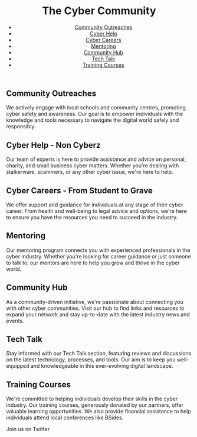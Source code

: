 <!DOCTYPE html>
<html lang="en">
<head>
    <meta charset="UTF-8">
    <meta name="viewport" content="width=device-width, initial-scale=1.0">
    <title>The Cyber Community - Building a Safer Digital World</title>
    <link rel="stylesheet" href="styles.css">
</head>
<body>
    <header>
        <h1>The Cyber Community</h1>
        <nav>
            <ul>
                <li><a href="#outreaches">Community Outreaches</a></li>
                <li><a href="#cyber-help">Cyber Help</a></li>
                <li><a href="#careers">Cyber Careers</a></li>
                <li><a href="#mentoring">Mentoring</a></li>
                <li><a href="#community-hub">Community Hub</a></li>
                <li><a href="#tech-talk">Tech Talk</a></li>
                <li><a href="#training-courses">Training Courses</a></li>
            </ul>
        </nav>
    </header>
    <main>
        <section id="outreaches">
            <h2>Community Outreaches</h2>
            <p>We actively engage with local schools and community centres, promoting cyber safety and awareness. Our goal is to empower individuals with the knowledge and tools necessary to navigate the digital world safely and responsibly.</p>
        </section>
        <section id="cyber-help">
            <h2>Cyber Help - Non Cyberz</h2>
            <p>Our team of experts is here to provide assistance and advice on personal, charity, and small business cyber matters. Whether you're dealing with stalkerware, scammers, or any other cyber issue, we're here to help.</p>
        </section>
        <section id="careers">
            <h2>Cyber Careers - From Student to Grave</h2>
            <p>We offer support and guidance for individuals at any stage of their cyber career. From health and well-being to legal advice and options, we're here to ensure you have the resources you need to succeed in the industry.</p>
        </section>
        <section id="mentoring">
            <h2>Mentoring</h2>
            <p>Our mentoring program connects you with experienced professionals in the cyber industry. Whether you're looking for career guidance or just someone to talk to, our mentors are here to help you grow and thrive in the cyber world.</p>
        </section>
        <section id="community-hub">
            <h2>Community Hub</h2>
            <p>As a community-driven initiative, we're passionate about connecting you with other cyber communities. Visit our hub to find links and resources to expand your network and stay up-to-date with the latest industry news and events.</p>
        </section>
        <section id="tech-talk">
            <h2>Tech Talk</h2>
            <p>Stay informed with our Tech Talk section, featuring reviews and discussions on the latest technology, processes, and tools. Our aim is to keep you well-equipped and knowledgeable in this ever-evolving digital landscape.</p>
        </section>
        <section id="training-courses">
            <h2>Training Courses</h2>
            <p>We're committed to helping individuals develop their skills in the cyber industry. Our training courses, generously donated by our partners, offer valuable learning opportunities. We also provide financial assistance to help individuals attend local conferences like BSides.</p>
        </section>
    </main>
    <footer>
        <p>Join us on Twitter

